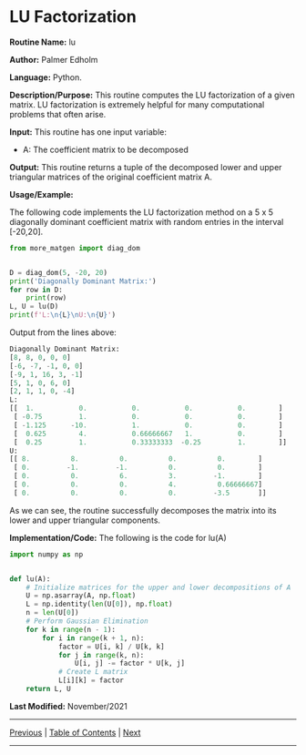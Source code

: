 # LU Factorization

**Routine Name:** lu

**Author:** Palmer Edholm

**Language:** Python.

**Description/Purpose:** This routine computes the LU factorization of a given matrix. LU factorization is extremely helpful
for many computational problems that often arise.

**Input:** This routine has one input variable:

* A: The coefficient matrix to be decomposed

**Output:** This routine returns a tuple of the decomposed lower and upper triangular matrices of the original coefficient
matrix A.

**Usage/Example:**

The following code implements the LU factorization method on a 5 x 5 diagonally dominant coefficient matrix with random 
entries in the interval [-20,20].
```python
from more_matgen import diag_dom


D = diag_dom(5, -20, 20)
print('Diagonally Dominant Matrix:')
for row in D:
    print(row)
L, U = lu(D)
print(f'L:\n{L}\nU:\n{U}')
```
Output from the lines above:
```python
Diagonally Dominant Matrix:
[8, 8, 0, 0, 0]
[-6, -7, -1, 0, 0]
[-9, 1, 16, 3, -1]
[5, 1, 0, 6, 0]
[2, 1, 1, 0, -4]
L:
[[  1.           0.           0.           0.           0.        ]
 [ -0.75         1.           0.           0.           0.        ]
 [ -1.125      -10.           1.           0.           0.        ]
 [  0.625        4.           0.66666667   1.           0.        ]
 [  0.25         1.           0.33333333  -0.25         1.        ]]
U:
[[ 8.          8.          0.          0.          0.        ]
 [ 0.         -1.         -1.          0.          0.        ]
 [ 0.          0.          6.          3.         -1.        ]
 [ 0.          0.          0.          4.          0.66666667]
 [ 0.          0.          0.          0.         -3.5       ]]
```
As we can see, the routine successfully decomposes the matrix into its lower and upper triangular components.

**Implementation/Code:** The following is the code for lu(A)
```python
import numpy as np


def lu(A):
    # Initialize matrices for the upper and lower decompositions of A
    U = np.asarray(A, np.float)
    L = np.identity(len(U[0]), np.float)
    n = len(U[0])
    # Perform Gaussian Elimination
    for k in range(n - 1):
        for i in range(k + 1, n):
            factor = U[i, k] / U[k, k]
            for j in range(k, n):
                U[i, j] -= factor * U[k, j]
            # Create L matrix
            L[i][k] = factor
    return L, U
```
**Last Modified:** November/2021

<hr>

[Previous](solve.md)
| [Table of Contents](toc/manual_toc.md)
| [Next](sc_part_pivot.md)

<hr>
